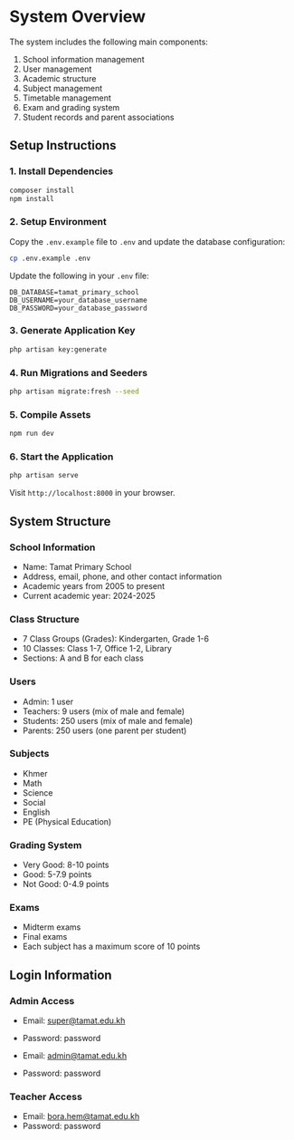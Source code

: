 # System Overview

The system includes the following main components:

1. School information management
2. User management
3. Academic structure
4. Subject management
5. Timetable management
6. Exam and grading system
7. Student records and parent associations

## Setup Instructions

### 1. Install Dependencies

```bash
composer install
npm install
```

### 2. Setup Environment

Copy the `.env.example` file to `.env` and update the database configuration:

```bash
cp .env.example .env
```

Update the following in your `.env` file:

```
DB_DATABASE=tamat_primary_school
DB_USERNAME=your_database_username
DB_PASSWORD=your_database_password
```

### 3. Generate Application Key

```bash
php artisan key:generate
```

### 4. Run Migrations and Seeders

```bash
php artisan migrate:fresh --seed
```

### 5. Compile Assets

```bash
npm run dev
```

### 6. Start the Application

```bash
php artisan serve
```

Visit `http://localhost:8000` in your browser.

## System Structure

### School Information

- Name: Tamat Primary School
- Address, email, phone, and other contact information
- Academic years from 2005 to present
- Current academic year: 2024-2025

### Class Structure

- 7 Class Groups (Grades): Kindergarten, Grade 1-6
- 10 Classes: Class 1-7, Office 1-2, Library
- Sections: A and B for each class

### Users

- Admin: 1 user
- Teachers: 9 users (mix of male and female)
- Students: 250 users (mix of male and female)
- Parents: 250 users (one parent per student)

### Subjects

- Khmer
- Math
- Science
- Social
- English
- PE (Physical Education)

### Grading System

- Very Good: 8-10 points
- Good: 5-7.9 points
- Not Good: 0-4.9 points

### Exams

- Midterm exams
- Final exams
- Each subject has a maximum score of 10 points

## Login Information

### Admin Access

- Email: super@tamat.edu.kh
- Password: password

- Email: admin@tamat.edu.kh
- Password: password

### Teacher Access

- Email: bora.hem@tamat.edu.kh 
- Password: password